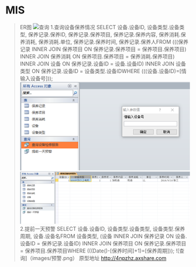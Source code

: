 # MIS
>ER图
![查询](https://github.com/masery09143521/MIS/blob/master/ER%E5%9B%BE.png)
>1.查询设备保养情况
SELECT 设备.设备ID, 设备类型.设备类型, 保养记录.保养ID, 保养记录.保养项目, 保养记录.保养内容, 保养消耗.保养消耗, 保养消耗.单位, 保养记录.保养时间, 保养记录.保养人FROM (((保养记录 INNER JOIN 保养项目 ON 保养记录.保养项目 = 保养项目.保养项目) INNER JOIN 保养消耗 ON 保养项目.保养项目 = 保养消耗.保养项目) INNER JOIN 设备 ON 保养记录.设备ID = 设备.设备ID) INNER JOIN 设备类型 ON 保养记录.设备ID = 设备类型.设备IDWHERE (((设备.设备ID)=[情输入设备号]));
![查询](https://github.com/masery09143521/MIS/blob/master/%E6%9F%A5%E8%AF%A2%E6%A3%80%E4%BF%AE%E6%8A%A5%E5%91%8A.png)
![查询](https://github.com/masery09143521/MIS/blob/master/%E6%9F%A5%E8%AF%A2%E6%8A%A5%E5%91%8A%E7%BB%93%E6%9E%9C.png)
>2.提前一天预警
SELECT 设备.设备ID, 设备类型.设备类型, 设备类型.保养周期, 设备.设备名FROM 设备类型, (设备 INNER JOIN 保养记录 ON 设备.设备ID = 保养记录.设备ID) INNER JOIN 保养项目 ON 保养记录.保养项目 = 保养项目.保养项目WHERE (((Date()-[保养时间]+1)=[保养周期]));
![查询]（images/预警.png）
>原型地址
http://4npzhz.axshare.com
